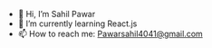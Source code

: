 - 👋 Hi, I’m Sahil Pawar
- 🌱 I’m currently learning React.js
- 📫 How to reach me: Pawarsahil4041@gmail.com

